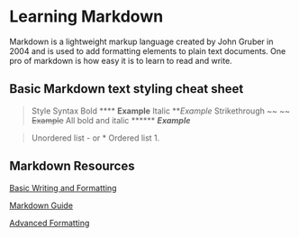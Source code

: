 # Learning Markdown

Markdown is a lightweight markup language created by John Gruber in 2004 and is used to add formatting elements to plain text documents. One pro of markdown is how easy it is to learn to read and write.

## Basic Markdown text styling cheat sheet

> Style Syntax
> Bold **** **Example**
> Italic ***Example*
> Strikethrough ~~ ~~ ~~Example~~
> All bold and italic ****** ***Example***

> Unordered list - or *
> Ordered list 1.

## Markdown Resources

[Basic Writing and Formatting](https://docs.github.com/en/get-started/writing-on-github/getting-started-with-writing-and-formatting-on-github/basic-writing-and-formatting-syntax)

[Markdown Guide](https://www.markdownguide.org/basic-syntax/#links)

[Advanced Formatting](https://www.markdownguide.org/basic-syntax/#links)
